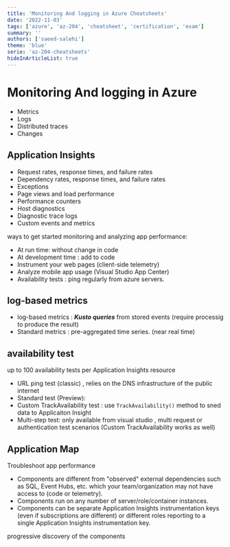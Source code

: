 ```yaml
---
title: 'Monitoring And logging in Azure Cheatsheets'
date: '2022-11-03'
tags: ['azure', 'az-204', 'cheatsheet', 'certification', 'exam']
summary: ''
authors: ['saeed-salehi']
theme: 'blue'
serie: 'az-204-cheatsheets'
hideInArticleList: true
---
```


# Monitoring And logging in Azure

- Metrics
- Logs
- Distributed traces
- Changes

## Application Insights

- Request rates, response times, and failure rates
- Dependency rates, response times, and failure rates
- Exceptions
- Page views and load performance
- Performance counters
- Host diagnostics
- Diagnostic trace logs
- Custom events and metrics

ways to get started monitoring and analyzing app performance:

- At run time: without change in code
- At development time : add to code
- Instrument your web pages (client-side telemetry)
- Analyze mobile app usage (Visual Studio App Center)
- Availability tests : ping regularly from azure servers.

## log-based metrics

- log-based metrics : **_Kusto queries_** from stored events (require processig to produce the result)
- Standard metrics : pre-aggregated time series. (near real time)

## availability test

up to 100 availability tests per Application Insights resource

- URL ping test (classic) , relies on the DNS infrastructure of the public internet
- Standard test (Preview):
- Custom TrackAvailability test : use `TrackAvailability()` method to sned data to Applicaiton Insight
- Multi-step test: only available from visual studio , multi request or authentication test scenarios (Custom TrackAvailability works as well)

## Application Map

Troubleshoot app performance

- Components are different from "observed" external dependencies such as SQL, Event Hubs, etc. which your team/organization may not have access to (code or telemetry).
- Components run on any number of server/role/container instances.
- Components can be separate Application Insights instrumentation keys (even if subscriptions are different) or different roles reporting to a single Application Insights instrumentation key.

progressive discovery of the components
